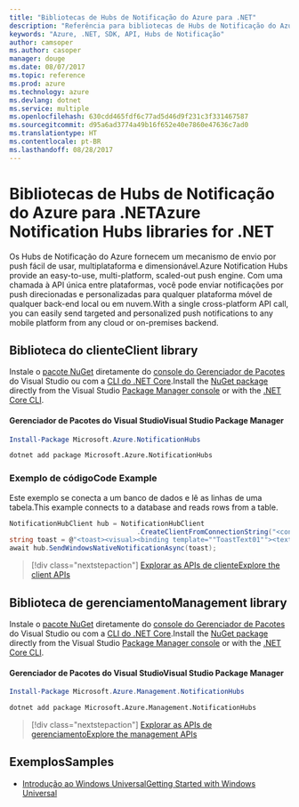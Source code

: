 ```yaml
---
title: "Bibliotecas de Hubs de Notificação do Azure para .NET"
description: "Referência para bibliotecas de Hubs de Notificação do Azure para .NET"
keywords: "Azure, .NET, SDK, API, Hubs de Notificação"
author: camsoper
ms.author: casoper
manager: douge
ms.date: 08/07/2017
ms.topic: reference
ms.prod: azure
ms.technology: azure
ms.devlang: dotnet
ms.service: multiple
ms.openlocfilehash: 630cdd465fdf6c77ad5d46d9f231c3f331467587
ms.sourcegitcommit: d95a6ad3774a49b16f652e40e7860e47636c7ad0
ms.translationtype: HT
ms.contentlocale: pt-BR
ms.lasthandoff: 08/28/2017
---
```

# <a name="azure-notification-hubs-libraries-for-net"></a><span data-ttu-id="69b22-104">Bibliotecas de Hubs de Notificação do Azure para .NET</span><span class="sxs-lookup"><span data-stu-id="69b22-104">Azure Notification Hubs libraries for .NET</span></span>

<span data-ttu-id="69b22-105">Os Hubs de Notificação do Azure fornecem um mecanismo de envio por push fácil de usar, multiplataforma e dimensionável.</span><span class="sxs-lookup"><span data-stu-id="69b22-105">Azure Notification Hubs provide an easy-to-use, multi-platform, scaled-out push engine.</span></span> <span data-ttu-id="69b22-106">Com uma chamada à API única entre plataformas, você pode enviar notificações por push direcionadas e personalizadas para qualquer plataforma móvel de qualquer back-end local ou em nuvem.</span><span class="sxs-lookup"><span data-stu-id="69b22-106">With a single cross-platform API call, you can easily send targeted and personalized push notifications to any mobile platform from any cloud or on-premises backend.</span></span>

## <a name="client-library"></a><span data-ttu-id="69b22-107">Biblioteca do cliente</span><span class="sxs-lookup"><span data-stu-id="69b22-107">Client library</span></span>

<span data-ttu-id="69b22-108">Instale o [pacote NuGet](https://www.nuget.org/packages/Microsoft.Azure.NotificationHubs) diretamente do [console do Gerenciador de Pacotes][PackageManager] do Visual Studio ou com a [CLI do .NET Core][DotNetCLI].</span><span class="sxs-lookup"><span data-stu-id="69b22-108">Install the [NuGet package](https://www.nuget.org/packages/Microsoft.Azure.NotificationHubs) directly from the Visual Studio [Package Manager console][PackageManager] or with the [.NET Core CLI][DotNetCLI].</span></span>

#### <a name="visual-studio-package-manager"></a><span data-ttu-id="69b22-109">Gerenciador de Pacotes do Visual Studio</span><span class="sxs-lookup"><span data-stu-id="69b22-109">Visual Studio Package Manager</span></span>

```powershell
Install-Package Microsoft.Azure.NotificationHubs
```

```bash
dotnet add package Microsoft.Azure.NotificationHubs
```

### <a name="code-example"></a><span data-ttu-id="69b22-110">Exemplo de código</span><span class="sxs-lookup"><span data-stu-id="69b22-110">Code Example</span></span>

<span data-ttu-id="69b22-111">Este exemplo se conecta a um banco de dados e lê as linhas de uma tabela.</span><span class="sxs-lookup"><span data-stu-id="69b22-111">This example connects to a database and reads rows from a table.</span></span>

```csharp
NotificationHubClient hub = NotificationHubClient
                                .CreateClientFromConnectionString("<connection string with full access>", "<hub name>");
string toast = @"<toast><visual><binding template=""ToastText01""><text id=""1"">Hello from a .NET App!</text></binding></visual></toast>";
await hub.SendWindowsNativeNotificationAsync(toast);
```

> [!div class="nextstepaction"]
> [<span data-ttu-id="69b22-112">Explorar as APIs de cliente</span><span class="sxs-lookup"><span data-stu-id="69b22-112">Explore the client APIs</span></span>](/dotnet/api/overview/azure/notificationhubs/client)


## <a name="management-library"></a><span data-ttu-id="69b22-113">Biblioteca de gerenciamento</span><span class="sxs-lookup"><span data-stu-id="69b22-113">Management library</span></span>

<span data-ttu-id="69b22-114">Instale o [pacote NuGet](https://www.nuget.org/packages/Microsoft.Azure.Management.NotificationHubs) diretamente do [console do Gerenciador de Pacotes][PackageManager] do Visual Studio ou com a [CLI do .NET Core][DotNetCLI].</span><span class="sxs-lookup"><span data-stu-id="69b22-114">Install the [NuGet package](https://www.nuget.org/packages/Microsoft.Azure.Management.NotificationHubs) directly from the Visual Studio [Package Manager console][PackageManager] or with the [.NET Core CLI][DotNetCLI].</span></span>

#### <a name="visual-studio-package-manager"></a><span data-ttu-id="69b22-115">Gerenciador de Pacotes do Visual Studio</span><span class="sxs-lookup"><span data-stu-id="69b22-115">Visual Studio Package Manager</span></span>

```powershell
Install-Package Microsoft.Azure.Management.NotificationHubs
```

```bash
dotnet add package Microsoft.Azure.Management.NotificationHubs
```

> [!div class="nextstepaction"]
> [<span data-ttu-id="69b22-116">Explorar as APIs de gerenciamento</span><span class="sxs-lookup"><span data-stu-id="69b22-116">Explore the management APIs</span></span>](/dotnet/api/overview/azure/notificationhubs/management)

## <a name="samples"></a><span data-ttu-id="69b22-117">Exemplos</span><span class="sxs-lookup"><span data-stu-id="69b22-117">Samples</span></span>

- [<span data-ttu-id="69b22-118">Introdução ao Windows Universal</span><span class="sxs-lookup"><span data-stu-id="69b22-118">Getting Started with Windows Universal</span></span>](https://github.com/Azure/azure-notificationhubs-samples/tree/master/dotnet/GetStartedWindowsUniversal)

[PackageManager]: https://docs.microsoft.com/nuget/tools/package-manager-console
[DotNetCLI]: https://docs.microsoft.com/en-us/dotnet/core/tools/dotnet-add-package
